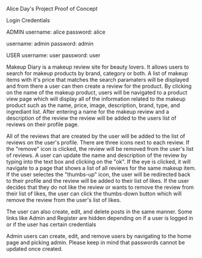Alice Day's Project Proof of Concept

Login Credentials

ADMIN
username: alice
password: alice

username: admin
password: admin

USER
username: user
password: user

Makeup Diary is a makeup review site for beauty lovers. It allows users to search for makeup products by brand, category
or both. A list of makeup items with it's price that matches the search paramaters will be displayed and from there a
user can then create a review for the product. By clicking on the name of the makeup product, users will be navigated
to a product view page which will display all of the information related to the makeup product such as the name,
price, image, description, brand, type, and ingrediant list. After entering a name for the makeup review and a description
of the review the review will be added to the users list of reviews on their profile page.

All of the reviews that are created by the user will be added to the list of reviews on the user's profile. There are
three icons next to each review. If the "remove" icon is clicked, the review will be removed from the user's list of reviews.
A user can update the name and description of the review by typing into the text box and clicking on the "ok". If the eye
is clicked, it will navigate to a page that shows a list of all reviews for the same makeup item. If the user selectes
the "thumbs-up" icon, the user will be redirected back to their profile and the review will be added to their list of likes.
If the user decides that they do not like the review or wants to remove the review from their list of likes, the user
can click the thumbs-down button which will remove the review from the user's list of likes.

The user can also create, edit, and delete posts in the same manner. Some links like Admin and Register are hidden depending
on if a user is logged in or if the user has certain credentials

Admin users can create, edit, and remove users by navigating to the home page and picking admin. Please keep in mind that
passwords cannot be updated once created.

